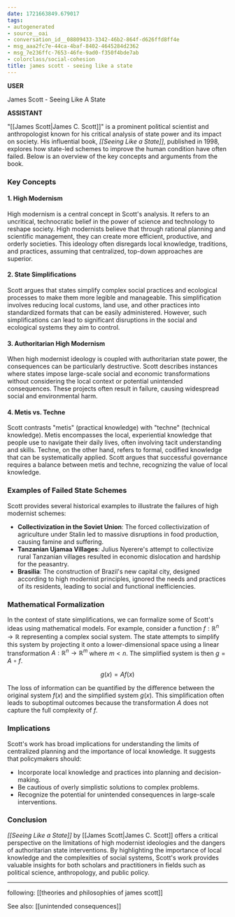 ```yaml
---
date: 1721663849.679017
tags:
- autogenerated
- source__oai
- conversation_id__08809433-3342-46b2-864f-d626ffd8ff4e
- msg_aaa2fc7e-44ca-4baf-8402-4645284d2362
- msg_7e236ffc-7653-46fe-9ad0-f350f4bde7ab
- colorclass/social-cohesion
title: james scott - seeing like a state
---
```


**USER**

James Scott - Seeing Like A State


**ASSISTANT**

"[[James Scott|James C. Scott]]" is a prominent political scientist and anthropologist known for his critical analysis of state power and its impact on society. His influential book, *[[Seeing Like a State]]*, published in 1998, explores how state-led schemes to improve the human condition have often failed. Below is an overview of the key concepts and arguments from the book.

### Key Concepts

#### 1. High Modernism
High modernism is a central concept in Scott's analysis. It refers to an uncritical, technocratic belief in the power of science and technology to reshape society. High modernists believe that through rational planning and scientific management, they can create more efficient, productive, and orderly societies. This ideology often disregards local knowledge, traditions, and practices, assuming that centralized, top-down approaches are superior.

#### 2. State Simplifications
Scott argues that states simplify complex social practices and ecological processes to make them more legible and manageable. This simplification involves reducing local customs, land use, and other practices into standardized formats that can be easily administered. However, such simplifications can lead to significant disruptions in the social and ecological systems they aim to control.

#### 3. Authoritarian High Modernism
When high modernist ideology is coupled with authoritarian state power, the consequences can be particularly destructive. Scott describes instances where states impose large-scale social and economic transformations without considering the local context or potential unintended consequences. These projects often result in failure, causing widespread social and environmental harm.

#### 4. Metis vs. Techne
Scott contrasts "metis" (practical knowledge) with "techne" (technical knowledge). Metis encompasses the local, experiential knowledge that people use to navigate their daily lives, often involving tacit understanding and skills. Techne, on the other hand, refers to formal, codified knowledge that can be systematically applied. Scott argues that successful governance requires a balance between metis and techne, recognizing the value of local knowledge.

### Examples of Failed State Schemes

Scott provides several historical examples to illustrate the failures of high modernist schemes:

- **Collectivization in the Soviet Union**: The forced collectivization of agriculture under Stalin led to massive disruptions in food production, causing famine and suffering.
- **Tanzanian Ujamaa Villages**: Julius Nyerere's attempt to collectivize rural Tanzanian villages resulted in economic dislocation and hardship for the peasantry.
- **Brasilia**: The construction of Brazil's new capital city, designed according to high modernist principles, ignored the needs and practices of its residents, leading to social and functional inefficiencies.

### Mathematical Formalization

In the context of state simplifications, we can formalize some of Scott's ideas using mathematical models. For example, consider a function $f: \mathbb{R}^n \to \mathbb{R}$ representing a complex social system. The state attempts to simplify this system by projecting it onto a lower-dimensional space using a linear transformation $A: \mathbb{R}^n \to \mathbb{R}^m$ where $m < n$. The simplified system is then $g = A \circ f$.

$$
g(x) = A f(x)
$$

The loss of information can be quantified by the difference between the original system $f(x)$ and the simplified system $g(x)$. This simplification often leads to suboptimal outcomes because the transformation $A$ does not capture the full complexity of $f$.

### Implications

Scott's work has broad implications for understanding the limits of centralized planning and the importance of local knowledge. It suggests that policymakers should:

- Incorporate local knowledge and practices into planning and decision-making.
- Be cautious of overly simplistic solutions to complex problems.
- Recognize the potential for unintended consequences in large-scale interventions.

### Conclusion

*[[Seeing Like a State]]* by [[James Scott|James C. Scott]] offers a critical perspective on the limitations of high modernist ideologies and the dangers of authoritarian state interventions. By highlighting the importance of local knowledge and the complexities of social systems, Scott's work provides valuable insights for both scholars and practitioners in fields such as political science, anthropology, and public policy.


---


following: [[theories and philosophies of james scott]]

See also: [[unintended consequences]]
